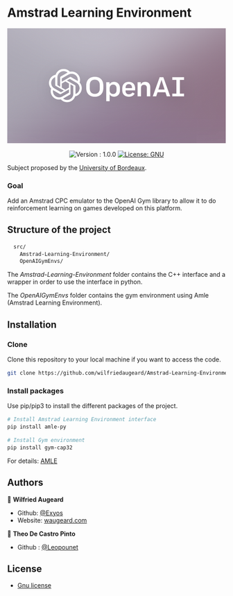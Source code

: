 # Amstrad Learning Environment
![openai](https://github.com/wilfriedaugeard/Amstrad-Learning-Environment/blob/master/assets/openai.png)
<p align="center">
<img alt="Version : 1.0.0" src="https://img.shields.io/badge/version-1.0.0-green" target="_blank" />
<a href="https://github.com/wilfriedaugeard/Amstrad-Learning-Environment/blob/master/src/Amstrad-Learning-Environment/src/License.txt">
    <img alt="License: GNU" src="https://img.shields.io/badge/license-GNU-yellow.svg" />
</a>
</p>

Subject proposed by the [University of Bordeaux](https://u-bordeaux.fr).


### Goal
Add an Amstrad CPC emulator to the OpenAI Gym library to allow it to do reinforcement learning on games developed on this platform.



## Structure of the project

```sh
  src/
    Amstrad-Learning-Environment/
    OpenAIGymEnvs/
```

The *Amstrad-Learning-Environment* folder contains the C++ interface  and a wrapper in order to use the interface in python. 

 The *OpenAIGymEnvs* folder contains the gym environment using Amle (Amstrad Learning Environment).




## Installation
### Clone
Clone this repository to your local machine if you want to access the code.

```sh
git clone https://github.com/wilfriedaugeard/Amstrad-Learning-Environment/
```

### Install packages

Use pip/pip3 to install the different packages of the project. 

```sh
# Install Amstrad Learning Environment interface
pip install amle-py
```

```sh
# Install Gym environment
pip install gym-cap32
```

For details: [AMLE](https://github.com/wilfriedaugeard/Amstrad-Learning-Environment/blob/master/src/Amstrad-Learning-Environment/src/README.md)



## Authors

👤 **Wilfried Augeard**
- Github: [@Exyos](https://github.com/wilfriedaugeard)
- Website: [waugeard.com](https://waugeard.com)

👤 **Theo De Castro Pinto**
- Github : [@Leopounet](https://github.com/Leopounet)

## License

- [Gnu license](https://github.com/wilfriedaugeard/Amstrad-Learning-Environment/blob/master/src/Amstrad-Learning-Environment/src/License.txt)<br/>
